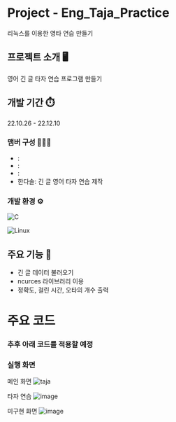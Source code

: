 # Project - Eng_Taja_Practice
리눅스를 이용한 영타 연습 만들기

## 프로젝트 소개 🖥️
영어 긴 글 타자 연습 프로그램 만들기

## 개발 기간 ⏱️
22.10.26 - 22.12.10

### 맴버 구성 🧑‍🤝‍🧑
- :
- :
- :
- 한다솔: 긴 글 영어 타자 연습 제작

### 개발 환경 ⚙️
![C](https://img.shields.io/badge/c-%2300599C.svg?style=for-the-badge&logo=c&logoColor=white)

![Linux](https://img.shields.io/badge/Linux-FCC624?style=for-the-badge&logo=linux&logoColor=black)

## 주요 기능 📌
- 긴 글 데이터 불러오기
- ncurces 라이브러리 이용
- 정확도, 걸린 시간, 오타의 개수 출력

# 주요 코드  
    
### 추후 아래 코드를 적용할 예정


### 실행 화면

메인 화면
![taja](https://github.com/user-attachments/assets/43b70935-41dd-40b4-85bb-73f6d31a3351)

타자 연습
![image](https://github.com/user-attachments/assets/87f012c2-8d27-4651-b2db-97097ec686cd)

미구현 화면
![image](https://github.com/user-attachments/assets/ec196c3e-3ea2-4cb6-a2d3-db809104b6a3)
